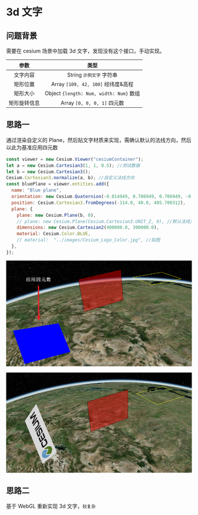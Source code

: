 # 3d 文字

## 问题背景

需要在 cesium 场景中加载 3d 文字，发现没有这个接口，手动实现。

|     参数     |                  类型                   |
| :----------: | :-------------------------------------: |
|   文字内容   |        String `示例文字` 字符串         |
|   矩形位置   |   Array `[109, 42, 100]` 经纬度&高程    |
|   矩形大小   | Object `{length: Num, width: Num}` 数组 |
| 矩形旋转信息 |       Array `[0, 0, 0, 1]` 四元数       |

## 思路一

通过渲染自定义的 Plane，然后贴文字材质来实现，需确认默认的法线方向，然后以此为基准应用四元数

```js
const viewer = new Cesium.Viewer("cesiumContainer");
let a = new Cesium.Cartesian3(1, 1, 0.5); //测试数据
let b = new Cesium.Cartesian3();
Cesium.Cartesian3.normalize(a, b); //自定义法线方向
const bluePlane = viewer.entities.add({
  name: "Blue plane",
  orientation: new Cesium.Quaternion(-0.014949, 0.706949, 0.706949, -0.014949),
  position: Cesium.Cartesian3.fromDegrees(-114.0, 40.0, 405.700312),
  plane: {
    plane: new Cesium.Plane(b, 0),
    // plane: new Cesium.Plane(Cesium.Cartesian3.UNIT_Z, 0), //默认法线方向
    dimensions: new Cesium.Cartesian2(400000.0, 300000.0),
    material: Cesium.Color.BLUE,
    // material:  "../images/Cesium_Logo_Color.jpg", //贴图
  },
});
```

![An image](./images/3dtext-1.png)

![An image](./images/3dtext-2.png)

## 思路二

基于 WebGL 重新实现 3d 文字，`较复杂`
